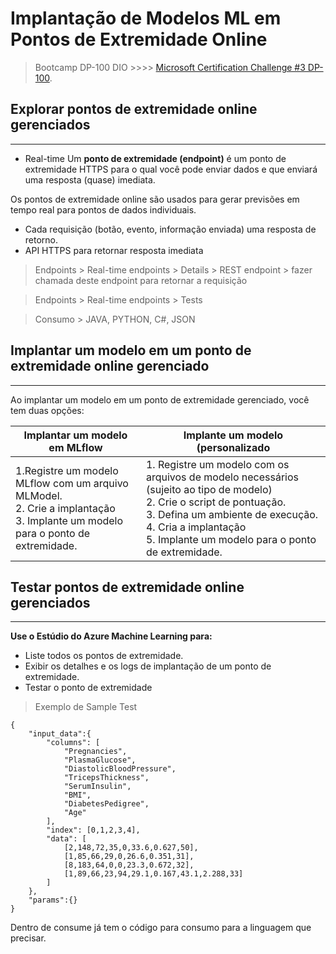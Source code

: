 # Implantação de Modelos ML em Pontos de Extremidade Online

> Bootcamp DP-100 DIO  >>>> [Microsoft Certification Challenge #3 DP-100](https://web.dio.me/track/d5adf7bc-330f-4c81-adc1-cac7e65bb151).

## Explorar pontos de extremidade online gerenciados
---
* Real-time
Um **ponto de extremidade (endpoint)** é um ponto de extremidade HTTPS para o qual você pode enviar dados e que enviará uma resposta (quase) imediata.

Os pontos de extremidade online são usados para gerar previsões em tempo real para pontos de dados individuais.

* Cada requisição (botão, evento, informação enviada) uma resposta de retorno.
* API HTTPS para retornar resposta imediata

> Endpoints > Real-time endpoints > Details > REST endpoint > fazer chamada deste endpoint para retornar a requisição

> Endpoints > Real-time endpoints > Tests

> Consumo > JAVA, PYTHON, C#, JSON

## Implantar um modelo em um ponto de extremidade online gerenciado
---
Ao implantar um modelo em um ponto de extremidade gerenciado, você tem duas opções:

|Implantar um modelo em MLflow|Implante um modelo (personalizado|
|---|---|
|1.Registre um modelo MLflow com um arquivo MLModel.<br> 2. Crie a implantação<br>  3. Implante um modelo para o ponto de extremidade.|1. Registre um modelo com os arquivos de modelo necessários (sujeito ao tipo de modelo) <br> 2. Crie o script de pontuação. <br> 3. Defina um ambiente de execução. <br> 4. Cria a implantação <br> 5. Implante um modelo para o ponto de extremidade. 

## Testar pontos de extremidade online gerenciados
---

**Use o Estúdio do Azure Machine Learning para:**

* Liste todos os pontos de extremidade.
* Exibir os detalhes e os logs de implantação de um ponto de extremidade.
* Testar o ponto de extremidade
> Exemplo de Sample Test
```
{
    "input_data":{
        "columns": [
            "Pregnancies",
            "PlasmaGlucose",
            "DiastolicBloodPressure",
            "TricepsThickness",
            "SerumInsulin",
            "BMI",
            "DiabetesPedigree",
            "Age"
        ],
        "index": [0,1,2,3,4],
        "data": [
            [2,148,72,35,0,33.6,0.627,50],
            [1,85,66,29,0,26.6,0.351,31],
            [8,183,64,0,0,23.3,0.672,32],
            [1,89,66,23,94,29.1,0.167,43.1,2.288,33]
        ]
    },
    "params":{}
}
```

Dentro de consume já tem o código para consumo para a linguagem que precisar.